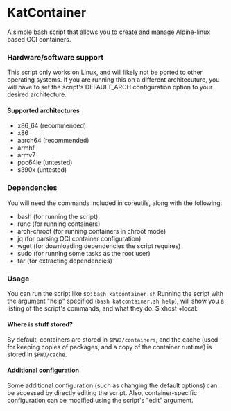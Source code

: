 # KatContainer
A simple bash script that allows you to create and manage Alpine-linux based OCI containers.

### Hardware/software support
This script only works on Linux, and will likely not be ported to other operating systems. If you are running this on a different architecuture, you will have to set the script's DEFAULT_ARCH configuration option to your desired architecture.

#### Supported architectures
- x86_64 (recommended)
- x86
- aarch64 (recommended)
- armhf
- armv7
- ppc64le (untested)
- s390x (untested)

### Dependencies
You will need the commands included in coreutils, along with the following:
- bash (for running the script)
- runc (for running containers)
- arch-chroot (for running containers in chroot mode)
- jq (for parsing OCI container configuration)
- wget (for downloading dependencies the script requires)
- sudo (for running some tasks as the root user)
- tar (for extracting dependencies)

### Usage
You can run the script like so:
```bash katcontainer.sh```
Running the script with the argument "help" specified (```bash katcontainer.sh help```), will show you a listing of the script's commands, and what they do.
$ xhost +local:

#### Where is stuff stored?
By default, containers are stored in ```$PWD/containers```, and the cache (used for keeping copies of packages, and a copy of the container runtime) is stored in ```$PWD/cache```.

#### Additional configuration
Some additional configuration (such as changing the default options) can be accessed by directly editing the script. Also, container-specific configuration can be modified using the script's "edit" argument.
